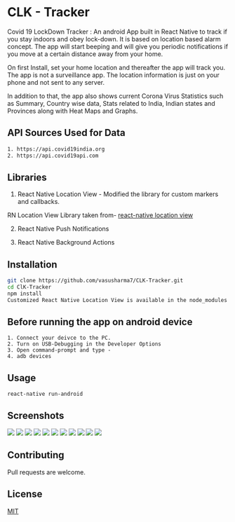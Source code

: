 # CLK - Tracker

Covid 19 LockDown Tracker : 
An android App built in React Native to track if you stay indoors and obey lock-down. It is based on location based alarm concept. The app will start beeping and will give you periodic notifications if you move at a certain distance away from your home.

On first Install, set your home location and thereafter the app will track you.
The app is not a surveillance app. The location information is just on your phone and not sent to any server.

In addition to that, the app also shows current Corona Virus Statistics such as Summary, Country wise data, Stats related to India, Indian states and Provinces along with Heat Maps and Graphs. 

## API Sources Used for Data
``` bash
1. https://api.covid19india.org
2. https://api.covid19api.com

```
## Libraries 

1. React Native Location View - Modified the library for custom markers and callbacks.

RN Location View Library taken from-
[react-native location view](https://github.com/superapp/react-native-location-view/)

2. React Native Push Notifications

3. React Native Background Actions


## Installation

```bash
git clone https://github.com/vasusharma7/CLK-Tracker.git
cd ClK-Tracker
npm install
Customized React Native Location View is available in the node_modules folder.
```
## Before running the app on android device

``` react-native
1. Connect your deivce to the PC.
2. Turn on USB-Debugging in the Developer Options
3. Open command-prompt and type - 
4. adb devices
```

## Usage

``` react-native
react-native run-android
```
## Screenshots
![](https://github.com/vasusharma7/CLK-Tracker/blob/master/screenshots/1.jpg) ![](https://github.com/vasusharma7/CLK-Tracker/blob/master/screenshots/2.jpg) ![](https://github.com/vasusharma7/CLK-Tracker/blob/master/screenshots/3.jpg) ![](https://github.com/vasusharma7/CLK-Tracker/blob/master/screenshots/4.jpg) ![](https://github.com/vasusharma7/CLK-Tracker/blob/master/screenshots/5.jpg) ![](https://github.com/vasusharma7/CLK-Tracker/blob/master/screenshots/6.jpg) ![](https://github.com/vasusharma7/CLK-Tracker/blob/master/screenshots/7.jpg) ![](https://github.com/vasusharma7/CLK-Tracker/blob/master/screenshots/8.jpg) ![](https://github.com/vasusharma7/CLK-Tracker/blob/master/screenshots/9.jpg) ![](https://github.com/vasusharma7/CLK-Tracker/blob/master/screenshots/10.jpg) ![](https://github.com/vasusharma7/CLK-Tracker/blob/master/screenshots/11.jpg) 


## Contributing
Pull requests are welcome.

## License
[MIT](https://choosealicense.com/licenses/mit/)
